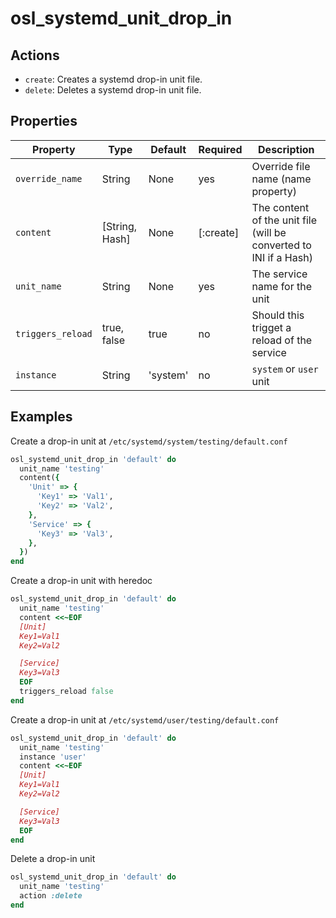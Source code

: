 # osl_systemd_unit_drop_in

## Actions

- `create`: Creates a systemd drop-in unit file.
- `delete`: Deletes a systemd drop-in unit file.

## Properties

| Property          | Type           | Default          | Required  | Description                                                       |
|-------------------|----------------|------------------|-----------|-------------------------------------------------------------------|
| `override_name`   | String         | None             | yes       | Override file name (name property)                                |
| `content`         | [String, Hash] | None             | [:create] | The content of the unit file (will be converted to INI if a Hash) |
| `unit_name`       | String         | None             | yes       | The service name for the unit                                     |
| `triggers_reload` | true, false    | true             | no        | Should this trigget a reload of the service                       |
| `instance`        | String         | 'system'         | no        | `system` or `user` unit                                           |

## Examples

Create a drop-in unit at `/etc/systemd/system/testing/default.conf`

```ruby
osl_systemd_unit_drop_in 'default' do
  unit_name 'testing'
  content({
    'Unit' => {
      'Key1' => 'Val1',
      'Key2' => 'Val2',
    },
    'Service' => {
      'Key3' => 'Val3',
    },
  })
end
```

Create a drop-in unit with heredoc

```ruby
osl_systemd_unit_drop_in 'default' do
  unit_name 'testing'
  content <<~EOF
  [Unit]
  Key1=Val1
  Key2=Val2

  [Service]
  Key3=Val3
  EOF
  triggers_reload false
end
```

Create a drop-in unit at `/etc/systemd/user/testing/default.conf`

```ruby
osl_systemd_unit_drop_in 'default' do
  unit_name 'testing'
  instance 'user'
  content <<~EOF
  [Unit]
  Key1=Val1
  Key2=Val2

  [Service]
  Key3=Val3
  EOF
end
```

Delete a drop-in unit

```ruby
osl_systemd_unit_drop_in 'default' do
  unit_name 'testing'
  action :delete
end
```
